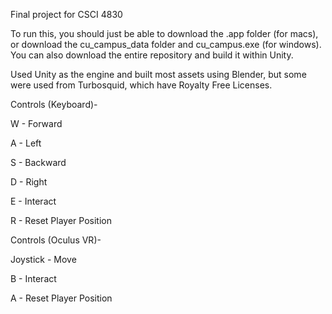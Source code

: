 Final project for CSCI 4830


To run this, you should just be able to download the .app folder (for macs), or download the cu_campus_data folder and cu_campus.exe (for windows).
You can also download the entire repository and build it within Unity.


Used Unity as the engine and built most assets using Blender, but some were used from Turbosquid, which have Royalty Free Licenses.



Controls (Keyboard)-

W - Forward

A - Left

S - Backward

D - Right

E - Interact

R - Reset Player Position



Controls (Oculus VR)-

Joystick - Move

B - Interact

A - Reset Player Position

